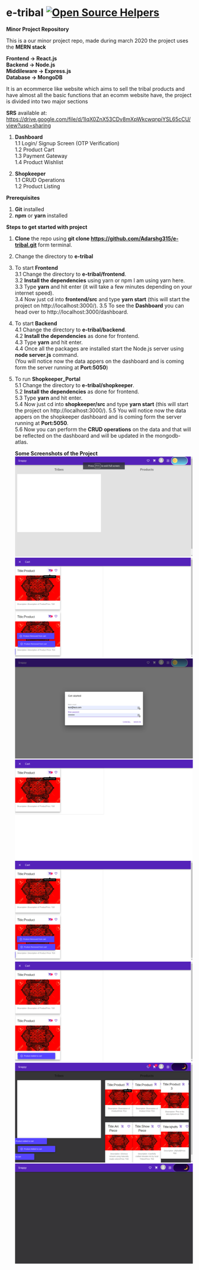 # e-tribal [![Open Source Helpers](https://www.codetriage.com/adarshg315/e-tribal/badges/users.svg)](https://www.codetriage.com/adarshg315/e-tribal)

__Minor Project Repository__

This is a our minor project repo, made during march 2020
the project uses the __MERN stack__

__Frontend -> React.js<br />
Backend -> Node.js<br />
Middileware -> Express.js<br />
Database -> MongoDB <br />__

It is an ecommerce like website which aims to sell the tribal products and have almost all the basic functions that 
an ecomm website have, the project is divided into two major sections

__SRS__ available at: https://drive.google.com/file/d/1IqX0ZnX53CDv8mXpWkcwqnpiYSL65cCU/view?usp=sharing 

1) __Dashboard__<br />
  1.1 Login/ Signup Screen (OTP Verification)<br />
  1.2 Product Cart<br />
  1.3 Payment Gateway<br />
  1.4 Product Wishlist<br />
 
2) __Shopkeeper__<br />
  1.1 CRUD Operations<br /> 
  1.2 Product Listing<br />

__Prerequisites__<br />
1) __Git__ installed <br />
2) __npm__ or __yarn__ installed <br />

__Steps to get started with project__<br />

1) __Clone__ the repo using __git clone https://github.com/Adarshg315/e-tribal.git__ form terminal.<br />
2) Change the directory to __e-tribal__<br />
3) To start __Frontend__<br />
    3.1 Change the directory to __e-tribal/frontend__.<br />
    3.2 __Install the dependencies__ using yarn or npm I am using yarn here.<br />
    3.3 Type __yarn__ and hit enter (it will take a few minutes depending on your internet speed).<br />
    3.4 Now just cd into __frontend/src__ and type __yarn start__ (this will start the project on http://localhost:3000/).
    3.5 To see the __Dashboard__ you can head over to http://localhost:3000/dashboard.

4) To start __Backend__<br />
    4.1 Change the directory to __e-tribal/backend__.<br />
    4.2 __Install the dependencies__ as done for frontend.<br />
    4.3 Type __yarn__ and hit enter.<br />
    4.4 Once all the packages are installed start the Node.js server using __node server.js__ command. <br />
    (You will notice now the data appers on the dashboard and is coming form the server running at __Port:5050__)<br />
  
5) To run  __Shopkeeper_Portal__<br />
   5.1 Change the directory to __e-tribal/shopkeeper__.<br />
   5.2 __Install the dependencies__ as done for frontend.<br />
   5.3 Type __yarn__ and hit enter.<br />
   5.4 Now just cd into __shopkeeper/src__ and type __yarn start__ (this will start the project on http://localhost:3000/).
   5.5 You will notice now the data appers on the shopkeeper dashboard and is coming form the server running at __Port:5050__.<br />
   5.6 Now you can perform the __CRUD operations__ on the data and that will be reflected on the dashboard and will be updated in the mongodb-atlas. 

    
    __Some Screenshots of the Project__<br />
    <img src="https://raw.githubusercontent.com/Adarshg315/e-tribal/master/Screenshots/Screenshot from 2020-11-03 19-27-30.png?sanitize=true&raw=true" /><br />
    <img src="https://raw.githubusercontent.com/Adarshg315/e-tribal/master/Screenshots/Screenshot from 2020-11-03 19-01-50.png?sanitize=true&raw=true" /><br />
    <img src="https://raw.githubusercontent.com/Adarshg315/e-tribal/master/Screenshots/Screenshot from 2020-11-03 18-59-26.png?sanitize=true&raw=true" /><br />
    <img src="https://raw.githubusercontent.com/Adarshg315/e-tribal/master/Screenshots/Screenshot from 2020-11-03 19-01-13.png?sanitize=true&raw=true" /><br />
    <img src="https://raw.githubusercontent.com/Adarshg315/e-tribal/master/Screenshots/Screenshot from 2020-11-03 19-01-50.png?sanitize=true&raw=true" /><br />
    <img src="https://raw.githubusercontent.com/Adarshg315/e-tribal/master/Screenshots/Screenshot from 2020-11-03 19-01-37.png?sanitize=true&raw=true" /><br />
    <img src="https://raw.githubusercontent.com/Adarshg315/e-tribal/master/Screenshots/Screenshot from 2020-11-03 19-01-43.png?sanitize=true&raw=true" /><br />
    <img src="https://raw.githubusercontent.com/Adarshg315/e-tribal/master/Screenshots/Screenshot from 2020-11-03 19-00-17.png?sanitize=true&raw=true" /><br />
    

      
    
    
